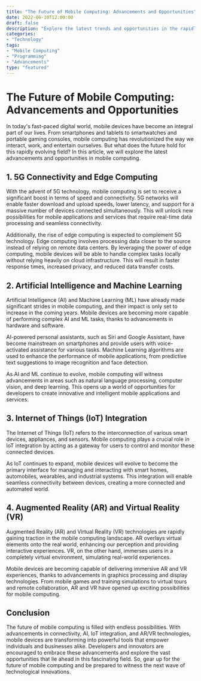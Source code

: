 ```yaml
--- 
title: "The Future of Mobile Computing: Advancements and Opportunities" 
date: 2022-06-10T12:00:00 
draft: false 
description: "Explore the latest trends and opportunities in the rapidly evolving field of mobile computing." 
categories: 
- "Technology" 
tags: 
- "Mobile Computing" 
- "Programming" 
- "Advancements" 
type: "featured" 
--- 
```


# The Future of Mobile Computing: Advancements and Opportunities

In today's fast-paced digital world, mobile devices have become an integral part of our lives. From smartphones and tablets to smartwatches and portable gaming consoles, mobile computing has revolutionized the way we interact, work, and entertain ourselves. But what does the future hold for this rapidly evolving field? In this article, we will explore the latest advancements and opportunities in mobile computing.

## 1. 5G Connectivity and Edge Computing

With the advent of 5G technology, mobile computing is set to receive a significant boost in terms of speed and connectivity. 5G networks will enable faster download and upload speeds, lower latency, and support for a massive number of devices connected simultaneously. This will unlock new possibilities for mobile applications and services that require real-time data processing and seamless connectivity.

Additionally, the rise of edge computing is expected to complement 5G technology. Edge computing involves processing data closer to the source instead of relying on remote data centers. By leveraging the power of edge computing, mobile devices will be able to handle complex tasks locally without relying heavily on cloud infrastructure. This will result in faster response times, increased privacy, and reduced data transfer costs.

## 2. Artificial Intelligence and Machine Learning

Artificial Intelligence (AI) and Machine Learning (ML) have already made significant strides in mobile computing, and their impact is only set to increase in the coming years. Mobile devices are becoming more capable of performing complex AI and ML tasks, thanks to advancements in hardware and software.

AI-powered personal assistants, such as Siri and Google Assistant, have become mainstream on smartphones and provide users with voice-activated assistance for various tasks. Machine Learning algorithms are used to enhance the performance of mobile applications, from predictive text suggestions to image recognition and face detection.

As AI and ML continue to evolve, mobile computing will witness advancements in areas such as natural language processing, computer vision, and deep learning. This opens up a world of opportunities for developers to create innovative and intelligent mobile applications and services.

## 3. Internet of Things (IoT) Integration

The Internet of Things (IoT) refers to the interconnection of various smart devices, appliances, and sensors. Mobile computing plays a crucial role in IoT integration by acting as a gateway for users to control and monitor these connected devices.

As IoT continues to expand, mobile devices will evolve to become the primary interface for managing and interacting with smart homes, automobiles, wearables, and industrial systems. This integration will enable seamless connectivity between devices, creating a more connected and automated world.

## 4. Augmented Reality (AR) and Virtual Reality (VR)

Augmented Reality (AR) and Virtual Reality (VR) technologies are rapidly gaining traction in the mobile computing landscape. AR overlays virtual elements onto the real world, enhancing our perception and providing interactive experiences. VR, on the other hand, immerses users in a completely virtual environment, simulating real-world experiences.

Mobile devices are becoming capable of delivering immersive AR and VR experiences, thanks to advancements in graphics processing and display technologies. From mobile games and training simulations to virtual tours and remote collaboration, AR and VR have opened up exciting possibilities for mobile computing.

## Conclusion

The future of mobile computing is filled with endless possibilities. With advancements in connectivity, AI, IoT integration, and AR/VR technologies, mobile devices are transforming into powerful tools that empower individuals and businesses alike. Developers and innovators are encouraged to embrace these advancements and explore the vast opportunities that lie ahead in this fascinating field. So, gear up for the future of mobile computing and be prepared to witness the next wave of technological innovations.
